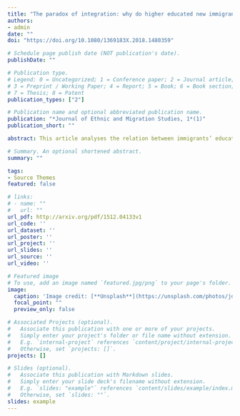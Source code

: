 ```yaml
---
title: "The paradox of integration: why do higher educated new immigrants perceive more discrimination in Germany?"
authors:
- admin
date: ""
doi: "https://doi.org/10.1080/1369183X.2018.1480359"

# Schedule page publish date (NOT publication's date).
publishDate: ""

# Publication type.
# Legend: 0 = Uncategorized; 1 = Conference paper; 2 = Journal article;
# 3 = Preprint / Working Paper; 4 = Report; 5 = Book; 6 = Book section;
# 7 = Thesis; 8 = Patent
publication_types: ["2"]

# Publication name and optional abbreviated publication name.
publication: "*Journal of Ethnic and Migration Studies, 1*(1)"
publication_short: ""

abstract: This article analyses the relation between immigrants’ educational attainment and their perceived discrimination. Previous studies in the Netherlands have found that ethnic discrimination is a particularly salient concern among higher educated immigrants, also referred to as the paradox of integration. By using data from the SCIP-project (‘Causes and Consequences of Early Socio-Cultural Integration Processes among New Immigrants in Europe’), I empirically examine, firstly, whether this counterintuitive finding applies to the group of recently arrived Polish and Turkish immigrants in Germany. Secondly, based on three theoretical perspectives, and taking the opportunity structure, immigrants’ awareness, and their relative deprivation into account, I am concerned with the explanation of the integration paradox. Bivariate results confirm the existence of the integration paradox for recent immigrants in Germany. The findings of mediation analysis and effect decomposition indicate that all three theoretical approaches contribute to the explanation; however, the positive relation between educational attainment and perceived discrimination requires slightly different explanations for Poles and Turks. The results further illustrate that it would be misleading to conclude that higher educated immigrants are automatically protected against discriminatory acts.

# Summary. An optional shortened abstract.
summary: ""

tags:
- Source Themes
featured: false

# links:
# - name: ""
#   url: ""
url_pdf: http://arxiv.org/pdf/1512.04133v1
url_code: ''
url_dataset: ''
url_poster: ''
url_project: ''
url_slides: ''
url_source: ''
url_video: ''

# Featured image
# To use, add an image named `featured.jpg/png` to your page's folder. 
image:
  caption: 'Image credit: [**Unsplash**](https://unsplash.com/photos/jdD8gXaTZsc)'
  focal_point: ""
  preview_only: false

# Associated Projects (optional).
#   Associate this publication with one or more of your projects.
#   Simply enter your project's folder or file name without extension.
#   E.g. `internal-project` references `content/project/internal-project/index.md`.
#   Otherwise, set `projects: []`.
projects: []

# Slides (optional).
#   Associate this publication with Markdown slides.
#   Simply enter your slide deck's filename without extension.
#   E.g. `slides: "example"` references `content/slides/example/index.md`.
#   Otherwise, set `slides: ""`.
slides: example
---
```

